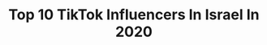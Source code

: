 ---
title: Top 10 TikTok Influencers In Israel In 2020
description: >-
  Find top TikTok influencers in Israel in 2020. Most popular hashtags: #8k #brighterinside #houseoftiktok #bookclub.
platform: TikTok
profiles:
  - username: "hmode_nairat7"
    fullname: >-
      حمودي نعيرات😉🕊
    location: "Israel"
    followers: 4489
    engagement: 2733
    commentsToLikes: 0.226253
    id: cka8dw7p1ug9m0i785nno54ik
    verified: false
    hashtags: "#brighterinside"
  - username: "orie37"
    fullname: >-
      🥺𝙊𝙧𝙞𝙚 💞
    location: "Israel"
    followers: 4159
    engagement: 2328
    commentsToLikes: 0.125004
    id: cka0zb2b5epx60i78lonuyqg8
    verified: false
    hashtags: "#onmyown, #igotatiktok, #isolationgames, #vscofood"
  - username: "_2ixp"
    fullname: >-
      ٣ ٢ 💔 .
    location: "Israel"
    followers: 8006
    engagement: 2200
    commentsToLikes: 0.381209
    id: cka6lo1903vnq0i78n28f6gh3
    verified: false
    hashtags: "#fyp, #explore, #brighterinside, #8k"
  - username: "2b7.kl"
    fullname: >-
      بحبلوناا💔💔.
    location: "Israel"
    followers: 3275
    engagement: 2110
    commentsToLikes: 0.645717
    id: cka6imwm2r9u90i781jh93ga3
    verified: false
    hashtags: "#stpaddysday, #immaboss, #boredvibes, #onmyown"
  - username: "hasan_zahwy"
    fullname: >-
      تصاميم😊
    location: "Israel"
    followers: 2223
    engagement: 1884
    commentsToLikes: 0.080652
    id: cka9l9alr1rgc0i78d98troah
    verified: false
    hashtags: "#no, #bmw, #mk5, #940"
  - username: "_3ixp"
    fullname: >-
      𝟥𝟤 , 𝟦𝟩 , 𝟥𝟪💔
    location: "Israel"
    followers: 9499
    engagement: 1876
    commentsToLikes: 0.354259
    id: cka6jndxyvgfq0i785rowvv92
    verified: false
    hashtags: "#houseoftiktok, #4u"
  - username: "bts_army_13.6.2013"
    fullname: >-
      BTS😍ARMY💜
    location: "Israel"
    followers: 31836
    engagement: 2418
    commentsToLikes: 0.040792
    id: ck9n544uj6bzo0j78fqnyme6w
    verified: false
    hashtags: "#jhope, #taehyung2013, #funny, #yoongie"
  - username: "_6ixp"
    fullname: >-
      47 , 78 , 32 💕.
    location: "Israel"
    followers: 8694
    engagement: 1747
    commentsToLikes: 0.389544
    id: cka6jg1dquktx0i78fp0iwzs2
    verified: false
    hashtags: "#tiktokpoll, #10toqueschallenge, #brighterinside, #boompuppy"
  - username: "_9ixp"
    fullname: >-
      3 8 , 3 2 , 7 8 🖤.
    location: "Israel"
    followers: 9772
    engagement: 1736
    commentsToLikes: 0.257692
    id: cka6ifwaaqjsk0i78gufy02jp
    verified: false
    hashtags: "#houseoftiktok, #isolationgames, #8k"
  - username: "_4ixp"
    fullname: >-
      7 8 , 4 7 , 3 8 💗 .
    location: "Israel"
    followers: 8139
    engagement: 1735
    commentsToLikes: 0.222858
    id: cka5y7rg4h08j0i78guvbjf65
    verified: false
    hashtags: "#7k"
---